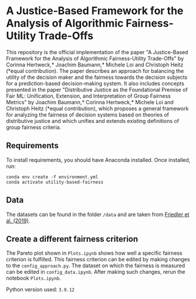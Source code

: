 # A Justice-Based Framework for the Analysis of Algorithmic Fairness-Utility Trade-Offs

This repository is the official implementation of the paper "A Justice-Based Framework for the Analysis of Algorithmic Fairness-Utility Trade-Offs" by Corinna Hertweck,\* Joachim Baumann,\* Michele Loi and Christoph Heitz (\*equal contribution).
The paper describes an approach for balancing the utility of the decision maker and the fairness towards the decision subjects for a prediction-based decision-making system. It also includes concepts presented in the paper "Distributive Justice as the Foundational Premise of Fair ML: Unification, Extension, and Interpretation of Group Fairness Metrics" by Joachim Baumann,\* Corinna Hertweck,\* Michele Loi and Christoph Heitz (\*equal contribution), which proposes a general framework for analyzing the fairness of decision systems based on theories of distributive justice and which unifies and extends existing definitions of group fairness criteria.

## Requirements

To install requirements, you should have Anaconda installed. Once installed, run:

```setup
conda env create -f environment.yml
conda activate utility-based-fairness
```

## Data

The datasets can be found in the folder `/data` and are taken from [Friedler et al. (2019)](https://github.com/algofairness/fairness-comparison).

## Create a different fairness criterion

The Pareto plot shown in ``Plots.ipynb`` shows how well a specific fairness criterion is fulfilled. This fairness criterion can be edited by making changes to the ``config_approach.py``. The dataset on which the fairness is measured can be edited in ``config_data.ipynb``. After making such changes, rerun the notebook ``Plots.ipynb``.


Python version used: ``3.9.12``